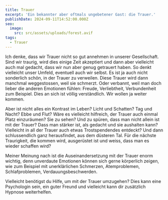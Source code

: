```yaml
---
title: Trauer
excerpt: 'Ein bekannter aber oftmals ungebetener Gast: die Trauer.'
publishDate: 2024-09-11T14:52:00.000Z
seo:
  image:
    src: src/assets/uploads/forest.avif
tags:
  - Trauer
---
```


Ich denke, dass wir Trauer nicht so gut annehmen in unserer Gesellschaft. Sind wir traurig, wird dies einige Zeit akzeptiert und dann aber vielleicht auch mal gedacht, dass wir nun aber genug getrauert haben. So denkt vielleicht unser Umfeld, eventuell auch wir selbst. Es ist ja auch nicht sonderlich schön, in der Trauer zu verweilen. Diese Trauer wird dann manchmal weggestossen, weil sie schmerzt. Oder verbannt, weil man doch lieber die anderen Emotionen fühlen: Freude, Verliebtheit, Verbundenheit zum Beispiel. Dies an sich ist völlig verständlich. Wir wollen ja weiter kommen.

Aber ist nicht alles ein Kontrast im Leben? Licht und Schatten? Tag und Nacht? Ebbe und Flut? Wäre es vielleicht hilfreich, der Trauer auch einmal Platz einzuräumen? Sie zu sehen? Und zu spüren, dass man nicht allein ist mit der Trauer? Dass man stärker ist, als gedacht und sie aushalten kann? Vielleicht in all der Trauer auch etwas Trostspendendes entdeckt? Und dann schlussendlich ganz herausfindet, aus dem düsteren Tal. Für die nächste Traurigkeit, die kommen wird, ausgerüstet ist und weiss, dass man es wieder schaffen wird?

Meiner Meinung nach ist die Auseinandersetzung mit der Trauer enorm wichtig, denn unverdaute Emotionen können sich gerne körperlich zeigen, wie zum Beispiel mit unerklärlichen Schmerzen, Atemproblemen, Schlafproblemen, Verdauungsbeschwerden.

Vielleicht benötigst du Hilfe, um mit der Trauer umzugehen? Dies kann eine Psychologin sein, ein guter Freund und vielleicht kann dir zusätzlich Hypnose weiterhelfen.
